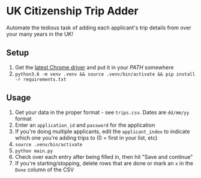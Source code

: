 # UK Citizenship Trip Adder

Automate the tedious task of adding each applicant's trip details from over your many years in the UK!

## Setup

1. Get the [latest Chrome driver](https://sites.google.com/a/chromium.org/chromedriver/downloads) and put it in your *PATH* somewhere
1. `python3.6 -m venv .venv && source .venv/bin/activate && pip install -r requirements.txt`

## Usage

1. Get your data in the proper format - see `trips.csv`. Dates are `dd/mm/yy` format
1. Enter an `application_id` and `password` for the application
1. If you're doing multiple applicants, edit the `applicant_index` to indicate which one you're adding trips to (0 = first in your list, etc)
1. `source .venv/bin/activate`
1. `python main.py`
1. Check over each entry after being filled in, then hit "Save and continue"
1. If you're starting/stopping, delete rows that are done or mark an `x` in the `Done` column of the CSV
